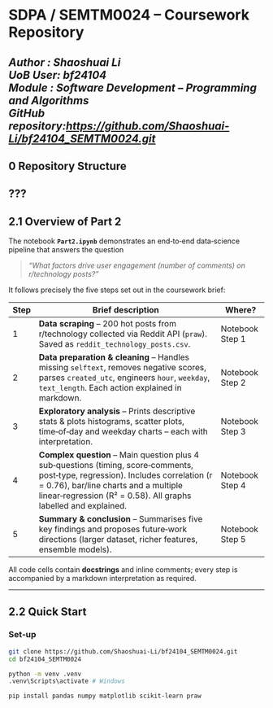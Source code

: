 # SDPA / SEMTM0024 – Coursework Repository  
*Author : **Shaoshuai Li***  
*UoB User: **bf24104***  
*Module  : Software Development – Programming and Algorithms*  
*GitHub repository:**https://github.com/Shaoshuai-Li/bf24104_SEMTM0024.git***
---

## 0 Repository Structure
???
---

## 2.1 Overview of Part 2

The notebook **`Part2.ipynb`** demonstrates an end‑to‑end data‑science pipeline that answers the question  
> *“What factors drive user engagement (number of comments) on r/technology posts?”*

It follows precisely the five steps set out in the coursework brief:

| Step | Brief description                                                                                                                                                                                                                            | Where?          |
|------|----------------------------------------------------------------------------------------------------------------------------------------------------------------------------------------------------------------------------------------------|-----------------|
| 1 | **Data scraping** – 200 hot posts from r/technology collected via Reddit API (`praw`). Saved as `reddit_technology_posts.csv`.                                                                                                               | Notebook Step 1 |
| 2 | **Data preparation & cleaning** – Handles missing `selftext`, removes negative scores, parses `created_utc`, engineers `hour`, `weekday`, `text_length`. Each action explained in markdown.                                                  | Notebook Step 2 |
| 3 | **Exploratory analysis** – Prints descriptive stats & plots histograms, scatter plots, time‑of‑day and weekday charts – each with interpretation.                                                                                            | Notebook Step 3 |
| 4 | **Complex question** – Main question plus 4 sub‑questions (timing, score‑comments, post‑type, regression). Includes correlation (r = 0.76), bar/line charts and a multiple linear‑regression (R² = 0.58). All graphs labelled and explained. | Notebook Step 4 |
| 5 | **Summary & conclusion** – Summarises five key findings and proposes future‑work directions (larger dataset, richer features, ensemble models).                                                                                                                                                                      | Notebook Step 5 |

All code cells contain **docstrings** and inline comments; every step is accompanied by a markdown interpretation as required.

---

## 2.2 Quick Start

### Set‑up

```bash
git clone https://github.com/Shaoshuai-Li/bf24104_SEMTM0024.git
cd bf24104_SEMTM0024

python -m venv .venv
.venv\Scripts\activate # Windows

pip install pandas numpy matplotlib scikit-learn praw



